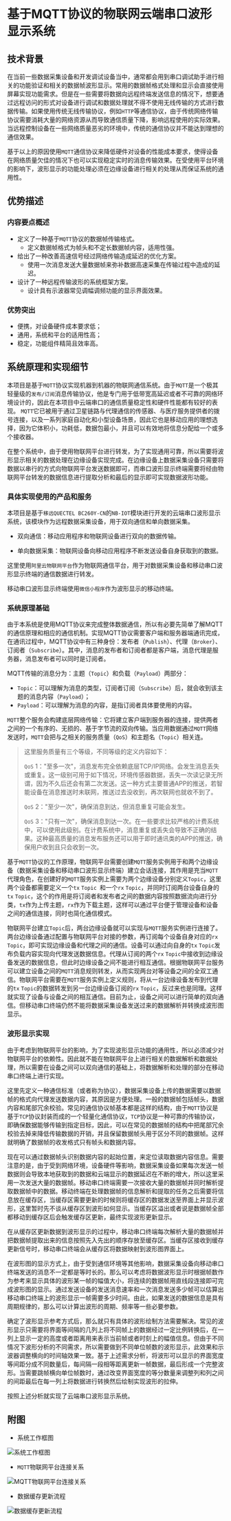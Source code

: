 # 基于MQTT协议的物联网云端串口波形显示系统

## 技术背景

在当前一些数据采集设备和开发调试设备当中，通常都会用到串口调试助手进行相关的功能验证和相关的数据帧波形显示。常用的数据帧格式处理和显示会直接使用屏幕实现功能需求。但是在一些需要将数据向远程终端发送信息的情况下，想要通过远程访问的形式对设备进行调试和数据处理就不得不使用无线传输的方式进行数据传输。如果使用传统无线传输协议，例如`HTTP`等通信协议，由于传统网络传输协议需要消耗大量的网络资源从而导致通信质量下降，影响远程使用的实际效果。当远程控制设备在一些网络质量恶劣的环境中，传统的通信协议并不能达到理想的通信效果。

基于以上的原因使用`MQTT`通信协议来降低硬件对设备的性能成本要求，使得设备在网络质量欠佳的情况下也可以实现稳定实时的消息传输效果。在受使用平台环境的影响下，波形显示的功能处理必须在边缘设备进行相关的处理从而保证系统的通用性。

## 优势描述

### 内容要点概述

- 定义了一种基于`MQTT`协议的数据帧传输格式。
  - 定义数据帧格式为帧头和不定长数据帧内容，适用性强。
- 给出了一种改善高速信号经过网络传输造成延迟的优化方案。
  - 使用一次消息发送大量数据帧来弥补数据高速采集在传输过程中造成的延迟。
- 设计了一种远程传输波形的系统框架方案。
  - 设计具有示波器常见调幅调频功能的显示界面效果。

### 优势突出

- 便携，对设备硬件成本要求低；
- 通用，系统和平台的适用性高；
- 稳定，功能组件精简且效率高。

## 系统原理和实现细节

本项目是基于`MQTT`协议实现机器到机器的物联网通信系统。由于`MQTT`是一个极其轻量级的`发布/订阅`消息传输协议，他是专门用于低带宽高延迟或者不可靠的网络环境设计的，因此在本项目中云端串口的通信质量稳定性和硬件性能都有较好的表现。 `MQTT`它已被用于通过卫星链路与代理通信的传感器、与医疗服务提供者的拨号连接，以及一系列家庭自动化和小型设备场景，因此它也是移动应用的理想选择，因为它体积小，功耗低，数据包最小，并且可以有效地将信息分配给一个或多个接收器。

在整个系统中，由于使用物联网平台进行转发，为了实现通用可靠，所以需要将波形显示相关的数据处理在边缘设备实现完成。在边缘设备上数据采集设备只需要将数据以串行的方式向物联网平台发送数据即可，而串口波形显示终端需要将经由物联网平台转发的数据信息进行提取分析和最后的显示即可实现数据波形功能。

### 具体实现使用的产品和服务

本项目是基于`移远QUECTEL BC260Y-CN`的`NB-IOT`模块进行开发的云端串口波形显示系统，该模块作为远程数据采集设备，用于双向通信和单向数据采集。

- 双向通信：移动应用程序和物联网设备进行双向的数据传输。

- 单向数据采集：物联网设备向移动应用程序不断发送设备自身获取到的数据。

这里使用`阿里云物联网平台`作为物联网通信平台，用于对数据采集设备和移动串口波形显示终端的通信数据进行转发。

移动串口波形显示终端使用`微信小程序`作为波形显示的移动终端。

### 系统原理基础

由于本系统是使用MQTT协议来完成整体数据通信，所以有必要先简单了解MQTT的通信原理和相应的通信机制。实现MQTT协议需要客户端和服务器端通讯完成，在通讯过程中，MQTT协议中有三种身份：发布者（`Publish`）、代理（`Broker`）、订阅者（`Subscribe`）。其中，消息的发布者和订阅者都是客户端，消息代理是服务器，消息发布者可以同时是订阅者。

MQTT传输的消息分为：主题（`Topic`）和负载（`Payload`）两部分：

- `Topic`：可以理解为消息的类型，订阅者订阅（`Subscribe`）后，就会收到该主题的消息内容（`Payload`）；
- `Payload`：可以理解为消息的内容，是指订阅者具体要使用的内容。

`MQTT`整个服务会构建底层网络传输：它将建立客户端到服务器的连接，提供两者之间的一个有序的、无损的、基于字节流的双向传输。当应用数据通过`MQTT`网络发送时，`MQTT`会把与之相关的服务质量（`QoS`）和主题名（`Topic`）相关连。

> 这里服务质量有三个等级，不同等级的定义内容如下：
>
> `QoS` 1："至多一次"，消息发布完全依赖底层TCP/IP网络。会发生消息丢失或重复。这一级别可用于如下情况，环境传感器数据，丢失一次读记录无所谓，因为不久后还会有第二次发送。这一种方式主要普通APP的推送，若智能设备在消息推送时未联网，推送过去没收到，再次联网也就收不到了。
>
> `QoS` 2："至少一次"，确保消息到达，但消息重复可能会发生。
>
> `QoS` 3："只有一次"，确保消息到达一次。在一些要求比较严格的计费系统中，可以使用此级别。在计费系统中，消息重复或丢失会导致不正确的结果。这种最高质量的消息发布服务还可以用于即时通讯类的APP的推送，确保用户收到且只会收到一次。

基于`MQTT`协议的工作原理，物联网平台需要创建`MQTT`服务实例用于和两个边缘设备（数据采集设备和移动串口波形显示终端）建立会话连接，其作用是充当`MQTT`代理角色，在创建好的`MQTT`服务实例上需要为两个边缘设备分别定义`Topic`，这里两个设备都需要定义一个`tx` `Topic `和一个`rx` `Topic`，并同时订阅两台设备自身的`tx` `Topic`，这个的作用是将订阅者和发布者之间的数据内容按照数据流向进行分类，`tx`作为上传主题，`rx`作为下载主题，这样可以通过平台便于管理设备和设备之间的通信连接，同时也简化通信模式。

物联网平台建立`Topic`后，两台边缘设备就可以实现与`MQTT`服务实例进行连接了。两台边缘设备通过配置与物联网平台对接的参数，再订阅每个设备自身对应的`rx` `Topic`，即可实现边缘设备和代理之间的通信。设备可以通过向自身的`tx` `Topic`发布负载内容实现向代理发送数据信息。代理从订阅的两个`rx` `Topic`中接收到边缘设备发送的数据信息，但此时边缘设备之间不能进行相互通信。根据物联网平台服务可以建立设备之间的`MQTT`消息规则转发，从而实现两台对等设备之间的全双工通信。物联网平台需要在`MQTT`服务实例上定义规则，将从一台边缘设备发布到代理的`tx` `Topic`的数据转发到另一台边缘设备订阅的`rx` `Topic`，反过来也是同理。这样就实现了设备与设备之间的相互通信。目前为止，设备之间可以进行简单的双向通信。但移动串口终端仍然不能将数据采集设备发送过来的数据解析并转换成波形图显示。

### 波形显示实现

由于考虑到物联网平台的影响，为了实现波形显示功能的通用性，所以必须减少对物联网平台的依赖性。因此就不能在物联网平台上进行相关的数据解析和数据处理，所以需要在设备之间可以双向通信的基础上，将数据解析和处理的部分在移动串口终端上进行实现。

这里先定义一种通信标准（或者称为协议），数据采集设备上传的数据需要以数据帧的格式向代理发送数据内容，其原因是方便处理。一般的数据帧包括帧头，数据内容和尾部冗余校验。常见的通信协议帧基本都是这样的结构，由于`MQTT`协议是基于`TCP`协议封装而成的一个轻量化通信协议，`TCP`协议是一种可靠的传输协议，即确保数据能够传输到指定目标，因此，可以在常见的数据帧的结构中把尾部冗余校验去掉来降低传输数据的开销，并且保留数据帧头用于区分不同的数据帧。这样就明确了数据帧的收发格式只有帧头和数据内容。

现在可以通过数据帧头识别数据内容的起始位置，来定位读取数据内容信息。需要注意的是，由于受到网络环境，设备硬件等影响，数据采集设备如果每次发送一帧数据则会导致本地获取到的数据和云端显示的数据延迟在不断的增大，所以这里采用一次发送大量的数据帧。移动串口终端需要一次接收大量的数据帧并同时解析提取数据帧中的数据。移动终端在处理数据帧的信息解析和提取的任务之后需要将信息放在缓存区，当缓存区需要更新的时候则将缓存区的数据发送至界面上并显示波形，这里暂时先不谈从缓存区到波形如何显示。当缓存区溢出或者说是数据帧全部都移动到缓存区后会触发缓存区更新，最终实现波形更新显示。

在从缓存区更新数据到波形显示的过程中，移动串口终端每次解析大量的数据帧并把数据帧提取出来的信息按照先入先出的顺序存放至缓存区。当缓存区接收到缓存更新信号时，移动串口终端会从缓存区将数据映射到波形图界面上。

在波形图的显示方式上，由于受到通信环境等其他影响，数据采集设备向移动串口终端发送的消息不一定都是等时长的。那么可以考虑将数据波形显示时根据帧数作为参考来显示具体的波形某一帧的幅值大小，将连续的数据帧用直线段连接即可完成波形图的显示。通过发送设备的发送消息速率和一次消息发送多少帧可以估算出移动串口终端上的波形显示一帧需要多少时间。由此，如果发送的数据信息是具有周期规律的，那么可以计算出波形的周期、频率等一些必要参数。

确定了波形显示参考方式后，那么就只有具体的波形绘制方法需要解决。常见的波形显示只需要将界面等间隔的几列上将不同帧上的数据经过一定比例转换后，在一列上显示一定的高度或者距离用来表示当前帧或者时刻上的幅值信息。但由于不同情况下波形分析的不同需求，所以需要做到不同单位帧数的波形显示，此效果和示波器调整横向的时间轴效果一致。基于上述需求分析，将波形可以显示的界面宽度等间距分成不同数量后，每间隔一段相等距离更新一帧数据，最后形成一个完整波形。当需要跳帧横向单位帧数时，通过改变界面宽度的等分数量来调整列和列之间的间距最后在每一列上将数据进行转换然后绘制实现波形的拉伸。

按照上述分析就实现了云端串口波形显示系统。

## 附图

- 系统工作框图

![系统工作框图](https://s3.bmp.ovh/imgs/2021/10/cf5bab863677591f.png '系统工作框图')

- `MQTT`物联网平台连接关系

![MQTT物联网平台连接关系](https://s3.bmp.ovh/imgs/2021/10/7f1f69585e702031.png 'MQTT物联网平台连接关系')

- 数据缓存更新流程

![数据缓存更新流程](https://s3.bmp.ovh/imgs/2021/10/96df636edffb96b2.png '数据缓存更新流程')
